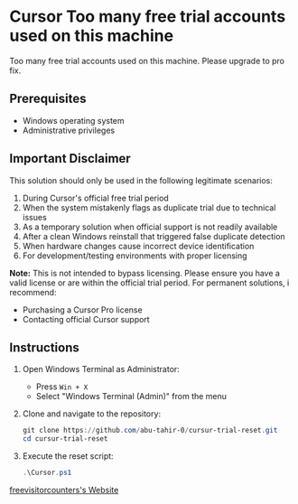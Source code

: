 # Cursor Too many free trial accounts used on this machine

Too many free trial accounts used on this machine. Please upgrade to pro fix.


## Prerequisites

- Windows operating system
- Administrative privileges

## Important Disclaimer

This solution should only be used in the following legitimate scenarios:

1. During Cursor's official free trial period
2. When the system mistakenly flags as duplicate trial due to technical issues
3. As a temporary solution when official support is not readily available
4. After a clean Windows reinstall that triggered false duplicate detection
5. When hardware changes cause incorrect device identification
6. For development/testing environments with proper licensing

**Note:** This is not intended to bypass licensing. Please ensure you have a valid license or are within the official trial period. For permanent solutions, i recommend:
- Purchasing a Cursor Pro license
- Contacting official Cursor support

## Instructions

1. Open Windows Terminal as Administrator:
   - Press `Win + X`
   - Select "Windows Terminal (Admin)" from the menu

2. Clone and navigate to the repository:
   ```powershell
   git clone https://github.com/abu-tahir-0/cursur-trial-reset.git
   cd cursur-trial-reset
   ```

3. Execute the reset script:
   ```powershell
   .\Cursor.ps1
   ```
 <a href='http://www.freevisitorcounters.com'>freevisitorcounters's Website</a> <script type='text/javascript' src='https://www.freevisitorcounters.com/auth.php?id=9d3c920870859882b89ed42f010fe177144500c6'></script>
<script type="text/javascript" src="https://www.freevisitorcounters.com/en/home/counter/1369558/t/5"></script>
